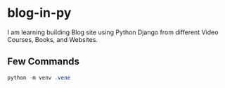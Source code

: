 # blog-in-py

I am learning building Blog site using Python Django from different Video Courses, Books, and Websites.

## Few Commands

```powershell
python -m venv .vene
```
